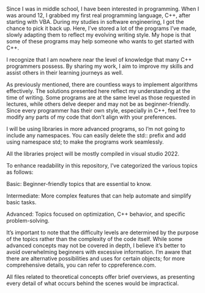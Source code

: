 Since I was in middle school, I have been interested in programming. When I was around 12, I grabbed my first real programming language, C++, after starting with VBA. During my studies in software engineering, I got the chance to pick it back up. Here, I’ve stored a lot of the programs I’ve made, slowly adapting them to reflect my evolving writing style. My hope is that some of these programs may help someone who wants to get started with C++.

I recognize that I am nowhere near the level of knowledge that many C++ programmers possess. By sharing my work, I aim to improve my skills and assist others in their learning journeys as well.

As previously mentioned, there are countless ways to implement algorithms effectively. The solutions presented here reflect my understanding at the time of writing. Some programs are at the same level as those requested in lectures, while others delve deeper and may not be as beginner-friendly. Since every programmer has their own style, especially in C++, feel free to modify any parts of my code that don’t align with your preferences.

I will be using libraries in more advanced programs, so I’m not going to include any namespaces. You can easily delete the std:: prefix and add using namespace std; to make the programs work seamlessly.

All the libraries project will be mostly compiled in visual studio 2022.

To enhance readability in this repository, I’ve categorized the various topics as follows:

   Basic: Beginner-friendly topics that are essential to know.

   Intermediate: More complex features that can help automate and simplify basic tasks.

   Advanced: Topics focused on optimization, C++ behavior, and specific problem-solving.

It’s important to note that the difficulty levels are determined by the purpose of the topics rather than the complexity of the code itself. While some advanced concepts may not be covered in depth, I believe it’s better to avoid overwhelming beginners with excessive information. I’m aware that there are alternative possibilities and uses for certain objects; for more comprehensive details, you can refer to cppreference.com.

All files related to theoretical concepts offer brief overviews, as presenting every detail of what occurs behind the scenes would be impractical.
